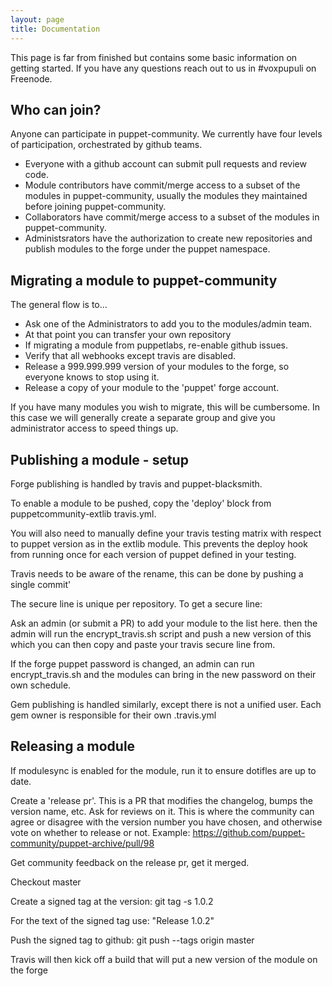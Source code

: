 ```yaml
---
layout: page
title: Documentation
---
```


This page is far from finished but contains some basic information on getting
started. If you have any questions reach out to us in #voxpupuli on Freenode.

## Who can join?
Anyone can participate in puppet-community. We currently have four levels of
participation, orchestrated by github teams.

* Everyone with a github account can submit pull requests and review code.
* Module contributors have commit/merge access to a subset of the modules in
  puppet-community, usually the modules they maintained before joining
  puppet-community.
* Collaborators have commit/merge access to a subset of the modules in
  puppet-community.
* Administsrators have the authorization to create new repositories and
  publish modules to the forge under the puppet namespace.

## Migrating a module to puppet-community
The general flow is to…

* Ask one of the Administrators to add you to the modules/admin team.
* At that point you can transfer your own repository
* If migrating a module from puppetlabs, re-enable github issues.
* Verify that all webhooks except travis are disabled.
* Release a 999.999.999 version of your modules to the forge, so everyone
  knows to stop using it.
* Release a copy of your module to the 'puppet' forge account.

If you have many modules you wish to migrate, this will be cumbersome.
In this case we will generally create a separate group and give you
administrator access to speed things up.

##  Publishing a module - setup
Forge publishing is handled by travis and puppet-blacksmith.

To enable a module to be pushed, copy the 'deploy' block from puppetcommunity-extlib travis.yml.

You will also need to manually define your travis testing matrix with respect to puppet version as in the extlib module. This prevents the deploy hook from running once for each version of puppet defined in your testing.

Travis needs to be aware of the rename, this can be done by pushing a single commit'

The secure line is unique per repository. To get a secure line:

Ask an admin (or submit a PR) to add your module to the list here. then the admin will run the encrypt_travis.sh script and push a new version of this which you can then copy and paste your travis secure line from.

If the forge puppet password is changed, an admin can run encrypt_travis.sh and the modules can bring in the new password on their own schedule.


Gem publishing is handled similarly, except there is not a unified user. Each gem owner is responsible for their own .travis.yml

## Releasing a module
If modulesync is enabled for the module, run it to ensure dotifles are up to date.

Create a 'release pr'. This is a PR that modifies the changelog, bumps the version name, etc. Ask for reviews on it. This is where the community can agree or disagree with the version number you have chosen, and otherwise vote on whether to release or not. Example: https://github.com/puppet-community/puppet-archive/pull/98

Get community feedback on the release pr, get it merged.

Checkout master

Create a signed tag at the version: git tag -s 1.0.2

For the text of the signed tag use: "Release 1.0.2"

Push the signed tag to github: git push --tags origin master

Travis will then kick off a build that will put a new version of the module on the forge
